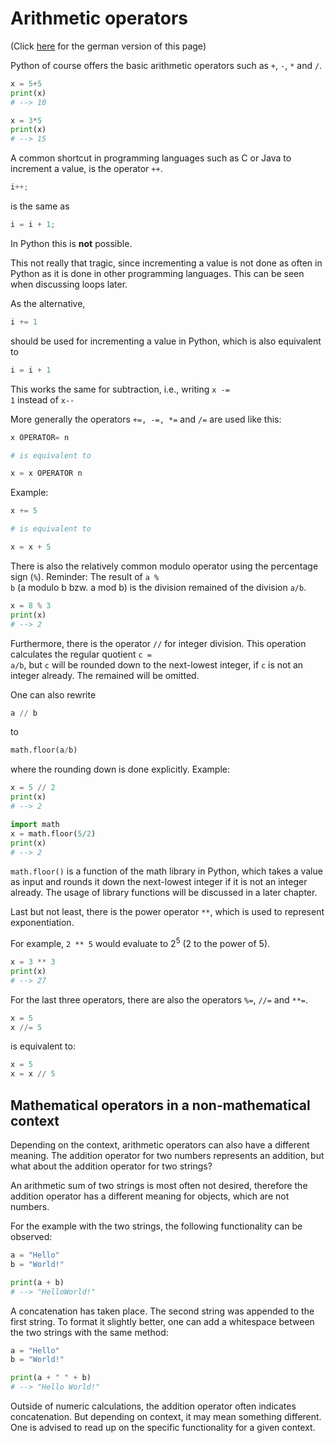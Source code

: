 # Arithmetic operators
(Click [here](https://jensliebehenschel.github.io/ShortPythonIntro/de/arithmetische-operatoren.html) for the german version of this page)

Python of course offers the basic arithmetic operators such as <code>+</code>, <code>-</code>, <code>*</code> and <code>/</code>.

```Python
x = 5+5
print(x)
# --> 10

x = 3*5
print(x)
# --> 15
```

A common shortcut in programming languages such as C or Java to increment a value, is the operator <code>++</code>.

```C
i++;
```
is the same as
```C 
i = i + 1;
```
In Python this is **not** possible.

This not really that tragic, since incrementing a value is not done as often in Python as it is done in other programming languages. This can be seen when discussing loops later.

As the alternative, 
```Python
i += 1 
```
should be used for incrementing a value in Python, which is also equivalent to
```Python
i = i + 1
```

This works the same for subtraction, i.e., writing <code>x -= 1</code> instead of <code>x--</code>

More generally the operators <code>+=, &#045;=, \*=</code> and <code>/=</code> are used like this:

```Python
x OPERATOR= n

# is equivalent to

x = x OPERATOR n
```

Example:
```Python
x += 5

# is equivalent to

x = x + 5
```

There is also the relatively common modulo operator using the percentage sign (<code>%</code>).
Reminder:
The result of <code>a % b</code> (a modulo b bzw. a mod b) is the division remained of the division <code>a/b</code>.
```Python
x = 8 % 3
print(x)
# --> 2
```

Furthermore, there is the operator <code>//</code> for integer division.
This operation calculates the regular quotient <code>c = a/b</code>, but <code>c</code> will be rounded down to the next-lowest integer, if <code>c</code> is not an integer already. The remained will be omitted.

One can also rewrite
```Python
a // b 
```
to
```Python
math.floor(a/b)
```
where the rounding down is done explicitly.
Example:
```Python
x = 5 // 2
print(x)
# --> 2

import math
x = math.floor(5/2)
print(x)
# --> 2
```

<code>math.floor()</code> is a function of the math library in Python, which takes a value as input and rounds it down the next-lowest integer if it is not an integer already. The usage of library functions will be discussed in a later chapter.

Last but not least, there is the power operator <code>\*\*</code>, which is used to represent exponentiation.

For example, <code>2 \*\* 5</code> would evaluate to 2<sup>5</sup> (2 to the power of 5).
```Python
x = 3 ** 3
print(x)
# --> 27
```

For the last three operators, there are also the operators <code>%=</code>, <code>//=</code> and <code>\*\*=</code>.
```Python
x = 5
x //= 5
```
is equivalent to:
```Python
x = 5
x = x // 5
```

## Mathematical operators in a non-mathematical context
Depending on the context, arithmetic operators can also have a different meaning.
The addition operator for two numbers represents an addition, but what about the addition operator for two strings?

An arithmetic sum of two strings is most often not desired, therefore the addition operator has a different meaning for objects, which are not numbers.

For the example with the two strings, the following functionality can be observed:
```Python
a = "Hello"
b = "World!"

print(a + b)
# --> "HelloWorld!"
```

A concatenation has taken place. The second string was appended to the first string. To format it slightly better, one can add a whitespace between the two strings with the same method:
```Python
a = "Hello"
b = "World!"

print(a + " " + b)
# --> "Hello World!"
```

Outside of numeric calculations, the addition operator often indicates concatenation. But depending on context, it may mean something different. One is advised to read up on the specific functionality for a given context.
